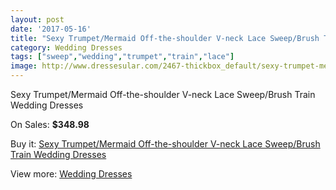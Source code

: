 ```yaml
---
layout: post
date: '2017-05-16'
title: "Sexy Trumpet/Mermaid Off-the-shoulder V-neck Lace Sweep/Brush Train Wedding Dresses"
category: Wedding Dresses
tags: ["sweep","wedding","trumpet","train","lace"]
image: http://www.dressesular.com/2467-thickbox_default/sexy-trumpet-mermaid-off-the-shoulder-v-neck-lace-sweep-brush-train-wedding-dresses.jpg
---
```

Sexy Trumpet/Mermaid Off-the-shoulder V-neck Lace Sweep/Brush Train Wedding Dresses

On Sales: **$348.98**
<a href="https://www.dressesular.com/wedding-dresses/926-sexy-trumpet-mermaid-off-the-shoulder-v-neck-lace-sweep-brush-train-wedding-dresses.html"><amp-img layout="responsive" width="600" height="600" src="//www.dressesular.com/2467-thickbox_default/sexy-trumpet-mermaid-off-the-shoulder-v-neck-lace-sweep-brush-train-wedding-dresses.jpg" alt="Sexy Trumpet/Mermaid Off-the-shoulder V-neck Lace Sweep/Brush Train Wedding Dresses 0" /></a>
<a href="https://www.dressesular.com/wedding-dresses/926-sexy-trumpet-mermaid-off-the-shoulder-v-neck-lace-sweep-brush-train-wedding-dresses.html"><amp-img layout="responsive" width="600" height="600" src="//www.dressesular.com/2470-thickbox_default/sexy-trumpet-mermaid-off-the-shoulder-v-neck-lace-sweep-brush-train-wedding-dresses.jpg" alt="Sexy Trumpet/Mermaid Off-the-shoulder V-neck Lace Sweep/Brush Train Wedding Dresses 1" /></a>
<a href="https://www.dressesular.com/wedding-dresses/926-sexy-trumpet-mermaid-off-the-shoulder-v-neck-lace-sweep-brush-train-wedding-dresses.html"><amp-img layout="responsive" width="600" height="600" src="//www.dressesular.com/2469-thickbox_default/sexy-trumpet-mermaid-off-the-shoulder-v-neck-lace-sweep-brush-train-wedding-dresses.jpg" alt="Sexy Trumpet/Mermaid Off-the-shoulder V-neck Lace Sweep/Brush Train Wedding Dresses 2" /></a>
<a href="https://www.dressesular.com/wedding-dresses/926-sexy-trumpet-mermaid-off-the-shoulder-v-neck-lace-sweep-brush-train-wedding-dresses.html"><amp-img layout="responsive" width="600" height="600" src="//www.dressesular.com/2468-thickbox_default/sexy-trumpet-mermaid-off-the-shoulder-v-neck-lace-sweep-brush-train-wedding-dresses.jpg" alt="Sexy Trumpet/Mermaid Off-the-shoulder V-neck Lace Sweep/Brush Train Wedding Dresses 3" /></a>

Buy it: [Sexy Trumpet/Mermaid Off-the-shoulder V-neck Lace Sweep/Brush Train Wedding Dresses](https://www.dressesular.com/wedding-dresses/926-sexy-trumpet-mermaid-off-the-shoulder-v-neck-lace-sweep-brush-train-wedding-dresses.html "Sexy Trumpet/Mermaid Off-the-shoulder V-neck Lace Sweep/Brush Train Wedding Dresses")

View more: [Wedding Dresses](https://www.dressesular.com/3-wedding-dresses "Wedding Dresses")